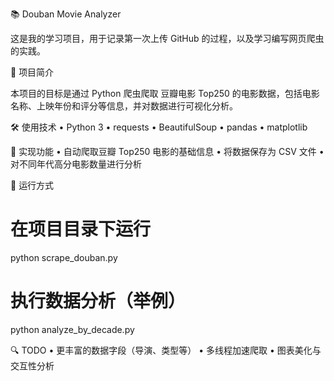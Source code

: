📚 Douban Movie Analyzer

这是我的学习项目，用于记录第一次上传 GitHub 的过程，以及学习编写网页爬虫的实践。

🎯 项目简介

本项目的目标是通过 Python 爬虫爬取 豆瓣电影 Top250 的电影数据，包括电影名称、上映年份和评分等信息，并对数据进行可视化分析。

🛠️ 使用技术
	•	Python 3
	•	requests
	•	BeautifulSoup
	•	pandas
	•	matplotlib

🧩 实现功能
	•	自动爬取豆瓣 Top250 电影的基础信息
	•	将数据保存为 CSV 文件
	•	对不同年代高分电影数量进行分析

🧪 运行方式

# 在项目目录下运行
python scrape_douban.py

# 执行数据分析（举例）
python analyze_by_decade.py

🔍 TODO
	•	更丰富的数据字段（导演、类型等）
	•	多线程加速爬取
	•	图表美化与交互性分析
